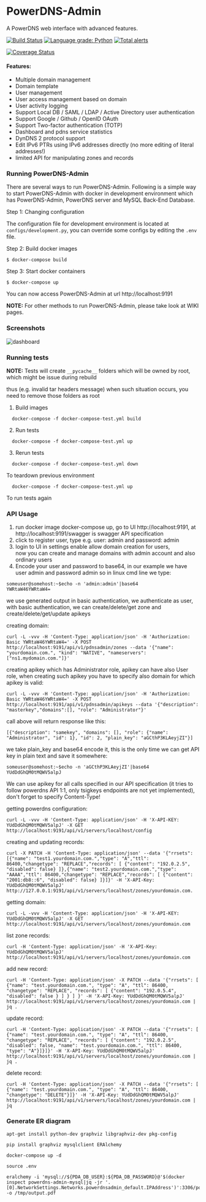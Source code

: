 # PowerDNS-Admin
A PowerDNS web interface with advanced features.

[![Build Status](https://travis-ci.org/ieaster1/powerportl.svg?branch=master)](https://travis-ci.org/ieaster1/powerportl)
[![Language grade: Python](https://img.shields.io/lgtm/grade/python/g/ieaster1/powerportl.svg?logo=lgtm&logoWidth=18)](https://lgtm.com/projects/g/ieaster1/powerportl/context:python)
[![Total alerts](https://img.shields.io/lgtm/alerts/g/ieaster1/powerportl.svg?logo=lgtm&logoWidth=18)](https://lgtm.com/projects/g/ieaster1/powerportl/alerts/)

[![Coverage Status](https://coveralls.io/repos/github/ieaster1/powerportl/badge.svg)](https://coveralls.io/github/ieaster1/powerportl)

#### Features:
- Multiple domain management
- Domain template
- User management
- User access management based on domain
- User activity logging
- Support Local DB / SAML / LDAP / Active Directory user authentication
- Support Google / Github / OpenID OAuth
- Support Two-factor authentication (TOTP)
- Dashboard and pdns service statistics
- DynDNS 2 protocol support
- Edit IPv6 PTRs using IPv6 addresses directly (no more editing of literal addresses!)
- limited API for manipulating zones and records

### Running PowerDNS-Admin
There are several ways to run PowerDNS-Admin. Following is a simple way to start PowerDNS-Admin with docker in development environment which has PowerDNS-Admin, PowerDNS server and MySQL Back-End Database.

Step 1: Changing configuration

The configuration file for development environment is located at `configs/development.py`, you can override some configs by editing the `.env` file.

Step 2: Build docker images

```$ docker-compose build```

Step 3: Start docker containers

```$ docker-compose up```

You can now access PowerDNS-Admin at url http://localhost:9191

**NOTE:** For other methods to run PowerDNS-Admin, please take look at WIKI pages.

### Screenshots
![dashboard](https://user-images.githubusercontent.com/6447444/44068603-0d2d81f6-9fa5-11e8-83af-14e2ad79e370.png)

### Running tests

**NOTE:** Tests will create `__pycache__` folders which will be owned by root, which might be issue during rebuild

 thus (e.g. invalid tar headers message) when such situation occurs, you need to remove those folders as root

1. Build images

  ```
    docker-compose -f docker-compose-test.yml build
  ```

2. Run tests

  ```
    docker-compose -f docker-compose-test.yml up
  ```

3. Rerun tests

  ```
    docker-compose -f docker-compose-test.yml down
  ```

  To teardown previous environment

  ```
    docker-compose -f docker-compose-test.yml up
  ```

  To run tests again

### API Usage

1. run docker image docker-compose up, go to UI http://localhost:9191, at http://localhost:9191/swagger is swagger API specification
2. click to register user, type e.g. user: admin and password: admin
3. login to UI in settings enable allow domain creation for users,  
  now you can create and manage domains with admin account and also ordinary users
4. Encode your user and password to base64, in our example we have user admin and password admin so in linux cmd line we type:

```
someuser@somehost:~$echo -n 'admin:admin'|base64
YWRtaW46YWRtaW4=
```

we use generated output in basic authentication, we authenticate as user,
with basic authentication, we can create/delete/get zone and create/delete/get/update apikeys

creating domain:

```
curl -L -vvv -H 'Content-Type: application/json' -H 'Authorization: Basic YWRtaW46YWRtaW4=' -X POST http://localhost:9191/api/v1/pdnsadmin/zones --data '{"name": "yourdomain.com.", "kind": "NATIVE", "nameservers": ["ns1.mydomain.com."]}'
```

creating apikey which has Administrator role, apikey can have also User role, when creating such apikey you have to specify also domain for which apikey is valid:

```
curl -L -vvv -H 'Content-Type: application/json' -H 'Authorization: Basic YWRtaW46YWRtaW4=' -X POST http://localhost:9191/api/v1/pdnsadmin/apikeys --data '{"description": "masterkey","domains":[], "role": "Administrator"}'
```

call above will return response like this:

```
[{"description": "samekey", "domains": [], "role": {"name": "Administrator", "id": 1}, "id": 2, "plain_key": "aGCthP3KLAeyjZI"}]
```

we take plain_key and base64 encode it, this is the only time we can get API key in plain text and save it somewhere:

```
someuser@somehost:~$echo -n 'aGCthP3KLAeyjZI'|base64
YUdDdGhQM0tMQWV5alpJ
```

We can use apikey for all calls specified in our API specification (it tries to follow powerdns API 1:1, only tsigkeys endpoints are not yet implemented), don't forget to specify Content-Type!

getting powerdns configuration:

```
curl -L -vvv -H 'Content-Type: application/json' -H 'X-API-KEY: YUdDdGhQM0tMQWV5alpJ' -X GET http://localhost:9191/api/v1/servers/localhost/config
```

creating and updating records:

```
curl -X PATCH -H 'Content-Type: application/json' --data '{"rrsets": [{"name": "test1.yourdomain.com.","type": "A","ttl": 86400,"changetype": "REPLACE","records": [ {"content": "192.0.2.5", "disabled": false} ]},{"name": "test2.yourdomain.com.","type": "AAAA","ttl": 86400,"changetype": "REPLACE","records": [ {"content": "2001:db8::6", "disabled": false} ]}]}' -H 'X-API-Key: YUdDdGhQM0tMQWV5alpJ' http://127.0.0.1:9191/api/v1/servers/localhost/zones/yourdomain.com.
```

getting domain:

```
curl -L -vvv -H 'Content-Type: application/json' -H 'X-API-KEY: YUdDdGhQM0tMQWV5alpJ' -X GET http://localhost:9191/api/v1/servers/localhost/zones/yourdomain.com
```

list zone records:

```
curl -H 'Content-Type: application/json' -H 'X-API-Key: YUdDdGhQM0tMQWV5alpJ' http://localhost:9191/api/v1/servers/localhost/zones/yourdomain.com
```

add new record:

```
curl -H 'Content-Type: application/json' -X PATCH --data '{"rrsets": [ {"name": "test.yourdomain.com.", "type": "A", "ttl": 86400, "changetype": "REPLACE", "records": [ {"content": "192.0.5.4", "disabled": false } ] } ] }' -H 'X-API-Key: YUdDdGhQM0tMQWV5alpJ' http://localhost:9191/api/v1/servers/localhost/zones/yourdomain.com | jq .
```

update record:

```
curl -H 'Content-Type: application/json' -X PATCH --data '{"rrsets": [ {"name": "test.yourdomain.com.", "type": "A", "ttl": 86400, "changetype": "REPLACE", "records": [ {"content": "192.0.2.5", "disabled": false, "name": "test.yourdomain.com.", "ttl": 86400, "type": "A"}]}]}' -H 'X-API-Key: YUdDdGhQM0tMQWV5alpJ' http://localhost:9191/api/v1/servers/localhost/zones/yourdomain.com | jq .
```

delete record:

```
curl -H 'Content-Type: application/json' -X PATCH --data '{"rrsets": [ {"name": "test.yourdomain.com.", "type": "A", "ttl": 86400, "changetype": "DELETE"}]}' -H 'X-API-Key: YUdDdGhQM0tMQWV5alpJ' http://localhost:9191/api/v1/servers/localhost/zones/yourdomain.com | jq
```

### Generate ER diagram

```
apt-get install python-dev graphviz libgraphviz-dev pkg-config
```

```
pip install graphviz mysqlclient ERAlchemy
```

```
docker-compose up -d
```

```
source .env
```

```
eralchemy -i 'mysql://${PDA_DB_USER}:${PDA_DB_PASSWORD}@'$(docker inspect powerdns-admin-mysql|jq -jr '.[0].NetworkSettings.Networks.powerdnsadmin_default.IPAddress')':3306/powerdns_admin' -o /tmp/output.pdf
```
